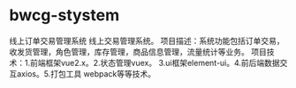 # bwcg-stystem
线上订单交易管理系统
线上交易管理系统。
项目描述：系统功能包括订单交易，收发货管理，角色管理，库存管理，商品信息管理，流量统计等业务。
项目技术：1.前端框架vue2.x。2.状态管理vuex。 3.ui框架element-ui。4.前后端数据交互axios。5.打包工具
webpack等等技术。

